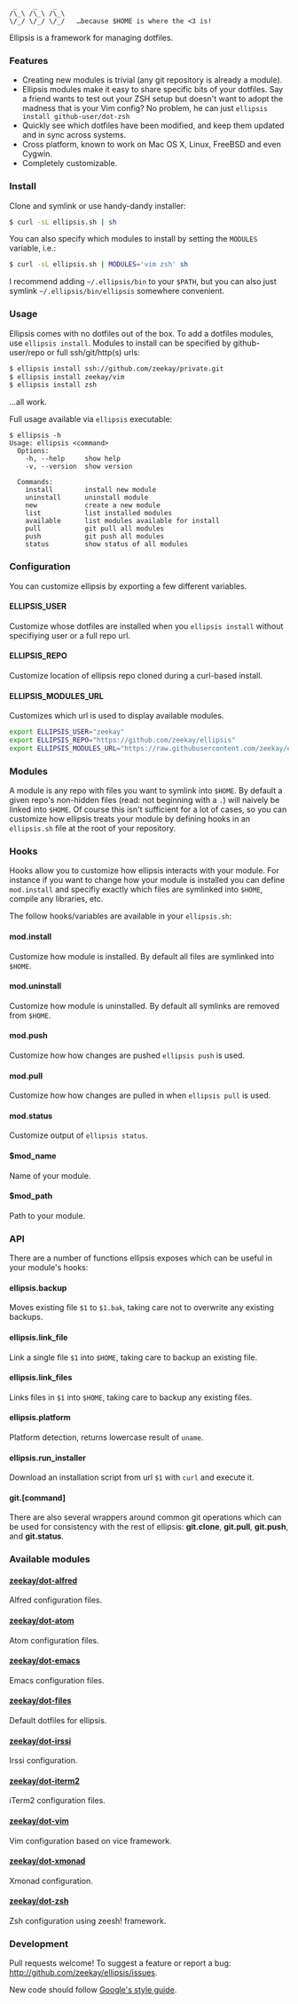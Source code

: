 ```
 _    _    _
/\_\ /\_\ /\_\
\/_/ \/_/ \/_/   …because $HOME is where the <3 is!
```

Ellipsis is a framework for managing dotfiles.

### Features
- Creating new modules is trivial (any git repository is already a module).
- Ellipsis modules make it easy to share specific bits of your dotfiles. Say a
  friend wants to test out your ZSH setup but doesn't want to adopt the madness
  that is your Vim config? No problem, he can just `ellipsis install
  github-user/dot-zsh`
- Quickly see which dotfiles have been modified, and keep them updated and in
  sync across systems.
- Cross platform, known to work on Mac OS X, Linux, FreeBSD and even Cygwin.
- Completely customizable.

### Install
Clone and symlink or use handy-dandy installer:

```bash
$ curl -sL ellipsis.sh | sh
```

You can also specify which modules to install by setting the `MODULES` variable, i.e.:

```bash
$ curl -sL ellipsis.sh | MODULES='vim zsh' sh
```

I recommend adding `~/.ellipsis/bin` to your `$PATH`, but you can also just
symlink `~/.ellipsis/bin/ellipsis` somewhere convenient.

### Usage
Ellipsis comes with no dotfiles out of the box. To add a dotfiles modules, use
`ellipsis install`. Modules to install can be specified by github-user/repo or
full ssh/git/http(s) urls:

```bash
$ ellipsis install ssh://github.com/zeekay/private.git
$ ellipsis install zeekay/vim
$ ellipsis install zsh
```

...all work.

Full usage available via `ellipsis` executable:

```
$ ellipsis -h
Usage: ellipsis <command>
  Options:
    -h, --help     show help
    -v, --version  show version

  Commands:
    install        install new module
    uninstall      uninstall module
    new            create a new module
    list           list installed modules
    available      list modules available for install
    pull           git pull all modules
    push           git push all modules
    status         show status of all modules
```

### Configuration
You can customize ellipsis by exporting a few different variables.

#### ELLIPSIS_USER
Customize whose dotfiles are installed when you `ellipsis install` without
specifiying user or a full repo url.

#### ELLIPSIS_REPO
Customize location of ellipsis repo cloned during a curl-based install.

#### ELLIPSIS_MODULES_URL
Customizes which url is used to display available modules.

```bash
export ELLIPSIS_USER="zeekay"
export ELLIPSIS_REPO="https://github.com/zeekay/ellipsis"
export ELLIPSIS_MODULES_URL="https://raw.githubusercontent.com/zeekay/ellipsis/master/available-modules.txt"
```

### Modules
A module is any repo with files you want to symlink into `$HOME`. By default a
given repo's non-hidden files (read: not beginning with a `.`) will naively be
linked into `$HOME`. Of course this isn't sufficient for a lot of cases, so you
can customize how ellipsis treats your module by defining hooks in an
`ellipsis.sh` file at the root of your repository.

### Hooks
Hooks allow you to customize how ellipsis interacts with your module.  For
instance if you want to change how your module is installed you can define
`mod.install` and specifiy exactly which files are symlinked into `$HOME`,
compile any libraries, etc.

The follow hooks/variables are available in your `ellipsis.sh`:

#### mod.install
Customize how module is installed. By default all files are symlinked into
`$HOME`.

#### mod.uninstall
Customize how module is uninstalled. By default all symlinks are removed from
`$HOME`.

#### mod.push
Customize how how changes are pushed `ellipsis push` is used.

#### mod.pull
Customize how how changes are pulled in when `ellipsis pull` is used.

#### mod.status
Customize output of `ellipsis status`.

#### $mod_name
Name of your module.

#### $mod_path
Path to your module.

### API
There are a number of functions ellipsis exposes which can be useful in your
module's hooks:

#### ellipsis.backup
Moves existing file `$1` to `$1.bak`, taking care not to overwrite any existing
backups.

#### ellipsis.link_file
Link a single file `$1` into `$HOME`, taking care to backup an existing file.

#### ellipsis.link_files
Links files in `$1` into `$HOME`, taking care to backup any existing files.

#### ellipsis.platform
Platform detection, returns lowercase result of `uname`.

#### ellipsis.run_installer
Download an installation script from url `$1` with `curl` and execute it.

#### git.[command]
There are also several wrappers around common git operations which can be used
for consistency with the rest of ellipsis: **git.clone**, **git.pull**,
**git.push**, and **git.status**.

### Available modules

#### [zeekay/dot-alfred][alfred]
Alfred configuration files.

#### [zeekay/dot-atom][atom]
Atom configuration files.

#### [zeekay/dot-emacs][emacs]
Emacs configuration files.

#### [zeekay/dot-files][files]
Default dotfiles for ellipsis.

#### [zeekay/dot-irssi][irssi]
Irssi configuration.

#### [zeekay/dot-iterm2][iterm2]
iTerm2 configuration files.

#### [zeekay/dot-vim][vim]
Vim configuration based on vice framework.

#### [zeekay/dot-xmonad][xmonad]
Xmonad configuration.

#### [zeekay/dot-zsh][zsh]
Zsh configuration using zeesh! framework.

### Development
Pull requests welcome! To suggest a feature or report a bug:
http://github.com/zeekay/ellipsis/issues.

New code should follow [Google's style guide][style-guide].

[alfred]:      https://github.com/zeekay/dot-alfred
[atom]:        https://github.com/zeekay/dot-atom
[emacs]:       https://github.com/zeekay/dot-emacs
[files]:       https://github.com/zeekay/dot-files
[irssi]:       https://github.com/zeekay/dot-irssi
[iterm2]:      https://github.com/zeekay/dot-iterm2
[vim]:         https://github.com/zeekay/dot-vim
[xmonad]:      https://github.com/zeekay/dot-xmonad
[zsh]:         https://github.com/zeekay/dot-zsh
[style-guide]: https://google-styleguide.googlecode.com/svn/trunk/shell.xml
